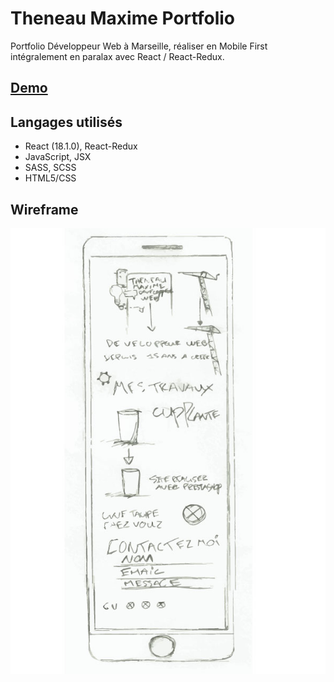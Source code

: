 # Theneau Maxime Portfolio
Portfolio Développeur Web à Marseille, réaliser en Mobile First intégralement en paralax avec React / React-Redux.

## [Demo](https://maximethe.github.io)

## Langages utilisés

- React (18.1.0), React-Redux
- JavaScript, JSX
- SASS, SCSS
- HTML5/CSS

## Wireframe

![Wireframe portfolio Theneau Maxime](./wireframe.jpg "Wireframe portfolio Theneau Maxime")
